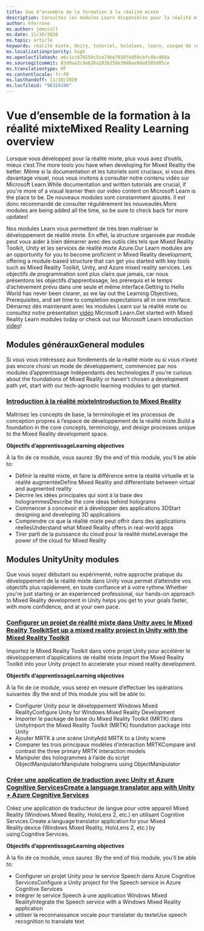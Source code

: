 ```yaml
---
title: Vue d’ensemble de la formation à la réalité mixte
description: Consultez les modules Learn disponibles pour la réalité mixte.
author: hferrone
ms.author: jemccull
ms.date: 11/30/2020
ms.topic: article
keywords: réalité mixte, Unity, tutoriel, hololens, learn, casque de réalité mixte, casque windows mixed reality, casque de réalité virtuelle, qu’est-ce que la réalité virtuelle, qu’est-ce que la réalité augmentée, MRTK, mixed reality toolkit, traduction linguistique, Azure, Azure Cognitive Services
ms.localizationpriority: high
ms.openlocfilehash: e6c1cc878558c5ce74be7018f6d59cbfc4bcd09a
ms.sourcegitcommit: 83d0aa2c9a626a203b25de30d8ae9da8585d05ce
ms.translationtype: HT
ms.contentlocale: fr-FR
ms.lasthandoff: 11/30/2020
ms.locfileid: "96324196"
---
```

# <a name="mixed-reality-learning-overview"></a><span data-ttu-id="2e19e-104">Vue d’ensemble de la formation à la réalité mixte</span><span class="sxs-lookup"><span data-stu-id="2e19e-104">Mixed Reality Learning overview</span></span>

<span data-ttu-id="2e19e-105">Lorsque vous développez pour la réalité mixte, plus vous avez d’outils, mieux c’est.</span><span class="sxs-lookup"><span data-stu-id="2e19e-105">The more tools you have when developing for Mixed Reality the better.</span></span> <span data-ttu-id="2e19e-106">Même si la documentation et les tutoriels sont cruciaux, si vous êtes davantage visuel, nous vous invitons à consulter notre contenu vidéo sur Microsoft Learn.</span><span class="sxs-lookup"><span data-stu-id="2e19e-106">While documentation and written tutorials are crucial, if you're more of a visual learner then our video content on Microsoft Learn is the place to be.</span></span> <span data-ttu-id="2e19e-107">De nouveaux modules sont constamment ajoutés. Il est donc recommandé de consulter régulièrement les nouveautés.</span><span class="sxs-lookup"><span data-stu-id="2e19e-107">More modules are being added all the time, so be sure to check back for more updates!</span></span>

<span data-ttu-id="2e19e-108">Nos modules Learn vous permettent de très bien maîtriser le développement de réalité mixte. En effet, la structure organisée par module peut vous aider à bien démarrer avec des outils clés tels que Mixed Reality Toolkit, Unity et les services de réalité mixte Azure.</span><span class="sxs-lookup"><span data-stu-id="2e19e-108">Our Learn modules are an opportunity for you to become proficient in Mixed Reality development, offering a module-based structure that can get you started with key tools such as Mixed Reality Toolkit, Unity, and Azure mixed reality services.</span></span> <span data-ttu-id="2e19e-109">Les objectifs de programmation sont plus clairs que jamais, car nous présentons les objectifs d’apprentissage, les prérequis et le temps d’achèvement prévu dans une seule et même interface.</span><span class="sxs-lookup"><span data-stu-id="2e19e-109">Getting to Hello World has never been clearer, as we lay out the Learning Objectives, Prerequisites, and set time to completion expectations all in one interface.</span></span> <span data-ttu-id="2e19e-110">Démarrez dès maintenant avec les modules Learn sur la réalité mixte ou consultez notre présentation [vidéo](https://channel9.msdn.com/Blogs/One-Dev-Minute/What-is-Microsoft-Learn) Microsoft Learn.</span><span class="sxs-lookup"><span data-stu-id="2e19e-110">Get started with Mixed Reality Learn modules today or check out our Microsoft Learn introduction [video](https://channel9.msdn.com/Blogs/One-Dev-Minute/What-is-Microsoft-Learn)!</span></span>

## <a name="general-modules"></a><span data-ttu-id="2e19e-111">Modules généraux</span><span class="sxs-lookup"><span data-stu-id="2e19e-111">General modules</span></span>

<span data-ttu-id="2e19e-112">Si vous vous intéressez aux fondements de la réalité mixte ou si vous n’avez pas encore choisi un mode de développement, commencez par nos modules d’apprentissage indépendants des technologies.</span><span class="sxs-lookup"><span data-stu-id="2e19e-112">If you're curious about the foundations of Mixed Reality or haven't chosen a development path yet, start with our tech-agnostic learning modules to get started.</span></span>

### <a name="introduction-to-mixed-reality"></a>[<span data-ttu-id="2e19e-113">Introduction à la réalité mixte</span><span class="sxs-lookup"><span data-stu-id="2e19e-113">Introduction to Mixed Reality</span></span>](https://docs.microsoft.com/learn/modules/intro-to-mixed-reality/)

<span data-ttu-id="2e19e-114">Maîtrisez les concepts de base, la terminologie et les processus de conception propres à l’espace de développement de la réalité mixte.</span><span class="sxs-lookup"><span data-stu-id="2e19e-114">Build a foundation in the core concepts, terminology, and design processes unique to the Mixed Reality development space.</span></span>

<span data-ttu-id="2e19e-115">**Objectifs d’apprentissage**</span><span class="sxs-lookup"><span data-stu-id="2e19e-115">**Learning objectives**</span></span>

<span data-ttu-id="2e19e-116">À la fin de ce module, vous saurez :</span><span class="sxs-lookup"><span data-stu-id="2e19e-116">By the end of this module, you'll be able to:</span></span>

* <span data-ttu-id="2e19e-117">Définir la réalité mixte, et faire la différence entre la réalité virtuelle et la réalité augmentée</span><span class="sxs-lookup"><span data-stu-id="2e19e-117">Define Mixed Reality and differentiate between virtual and augmented reality</span></span>
* <span data-ttu-id="2e19e-118">Décrire les idées principales qui sont à la base des hologrammes</span><span class="sxs-lookup"><span data-stu-id="2e19e-118">Describe the core ideas behind holograms</span></span>
* <span data-ttu-id="2e19e-119">Commencer à concevoir et à développer des applications 3D</span><span class="sxs-lookup"><span data-stu-id="2e19e-119">Start designing and developing 3D applications</span></span>
* <span data-ttu-id="2e19e-120">Comprendre ce que la réalité mixte peut offrir dans des applications réelles</span><span class="sxs-lookup"><span data-stu-id="2e19e-120">Understand what Mixed Reality offers in real-world apps</span></span>
* <span data-ttu-id="2e19e-121">Tirer parti de la puissance du cloud pour la réalité mixte</span><span class="sxs-lookup"><span data-stu-id="2e19e-121">Leverage the power of the cloud for Mixed Reality</span></span>

## <a name="unity-modules"></a><span data-ttu-id="2e19e-122">Modules Unity</span><span class="sxs-lookup"><span data-stu-id="2e19e-122">Unity modules</span></span>

<span data-ttu-id="2e19e-123">Que vous soyez débutant ou expérimenté, notre approche pratique du développement de la réalité mixte dans Unity vous permet d’atteindre vos objectifs plus rapidement, en toute confiance et à votre rythme.</span><span class="sxs-lookup"><span data-stu-id="2e19e-123">Whether you're just starting or an experienced professional, our hands-on approach to Mixed Reality development in Unity helps you get to your goals faster, with more confidence, and at your own pace.</span></span>

### <a name="set-up-a-mixed-reality-project-in-unity-with-the-mixed-reality-toolkit"></a>[<span data-ttu-id="2e19e-124">Configurer un projet de réalité mixte dans Unity avec le Mixed Reality Toolkit</span><span class="sxs-lookup"><span data-stu-id="2e19e-124">Set up a mixed reality project in Unity with the Mixed Reality Toolkit</span></span>](https://docs.microsoft.com/learn/modules/mixed-reality-toolkit-project-unity/)

<span data-ttu-id="2e19e-125">Importez le Mixed Reality Toolkit dans votre projet Unity pour accélérer le développement d’applications de réalité mixte.</span><span class="sxs-lookup"><span data-stu-id="2e19e-125">Import the Mixed Reality Toolkit into your Unity project to accelerate your mixed reality development.</span></span>

<span data-ttu-id="2e19e-126">**Objectifs d’apprentissage**</span><span class="sxs-lookup"><span data-stu-id="2e19e-126">**Learning objectives**</span></span>

<span data-ttu-id="2e19e-127">À la fin de ce module, vous serez en mesure d’effectuer les opérations suivantes :</span><span class="sxs-lookup"><span data-stu-id="2e19e-127">By the end of this module you will be able to:</span></span>

* <span data-ttu-id="2e19e-128">Configurer Unity pour le développement Windows Mixed Reality</span><span class="sxs-lookup"><span data-stu-id="2e19e-128">Configure Unity for Windows Mixed Reality Development</span></span>
* <span data-ttu-id="2e19e-129">Importer le package de base du Mixed Reality Toolkit (MRTK) dans Unity</span><span class="sxs-lookup"><span data-stu-id="2e19e-129">Import the Mixed Reality Toolkit (MRTK) foundation package into Unity</span></span>
* <span data-ttu-id="2e19e-130">Ajouter MRTK à une scène Unity</span><span class="sxs-lookup"><span data-stu-id="2e19e-130">Add MRTK to a Unity scene</span></span>
* <span data-ttu-id="2e19e-131">Comparer les trois principaux modèles d’interaction MRTK</span><span class="sxs-lookup"><span data-stu-id="2e19e-131">Compare and contrast the three primary MRTK interaction models</span></span>
* <span data-ttu-id="2e19e-132">Manipuler des hologrammes à l’aide du script ObjectManipulator</span><span class="sxs-lookup"><span data-stu-id="2e19e-132">Manipulate holograms using ObjectManipulator</span></span>

### <a name="create-a-language-translator-app-with-unity--azure-cognitive-services"></a>[<span data-ttu-id="2e19e-133">Créer une application de traduction avec Unity et Azure Cognitive Services</span><span class="sxs-lookup"><span data-stu-id="2e19e-133">Create a language translator app with Unity + Azure Cognitive Services</span></span>](https://docs.microsoft.com/learn/modules/create-language-translator-mixed-reality-application-unity-azure-cognitive-services/)

<span data-ttu-id="2e19e-134">Créez une application de traducteur de langue pour votre appareil Mixed Reality (Windows Mixed Reality, HoloLens 2, etc.) en utilisant Cognitive Services.</span><span class="sxs-lookup"><span data-stu-id="2e19e-134">Create a language translator application for your Mixed Reality device (Windows Mixed Reality, HoloLens 2, etc.) by using Cognitive Services.</span></span>

<span data-ttu-id="2e19e-135">**Objectifs d’apprentissage**</span><span class="sxs-lookup"><span data-stu-id="2e19e-135">**Learning objectives**</span></span>

<span data-ttu-id="2e19e-136">À la fin de ce module, vous saurez :</span><span class="sxs-lookup"><span data-stu-id="2e19e-136">By the end of this module, you'll be able to:</span></span>

* <span data-ttu-id="2e19e-137">Configurer un projet Unity pour le service Speech dans Azure Cognitive Services</span><span class="sxs-lookup"><span data-stu-id="2e19e-137">Configure a Unity project for the Speech service in Azure Cognitive Services</span></span>
* <span data-ttu-id="2e19e-138">Intégrer le service Speech à une application Windows Mixed Reality</span><span class="sxs-lookup"><span data-stu-id="2e19e-138">Integrate the Speech service with a Windows Mixed Reality application</span></span>
* <span data-ttu-id="2e19e-139">utiliser la reconnaissance vocale pour translater du texte</span><span class="sxs-lookup"><span data-stu-id="2e19e-139">Use speech recognition to translate text</span></span>